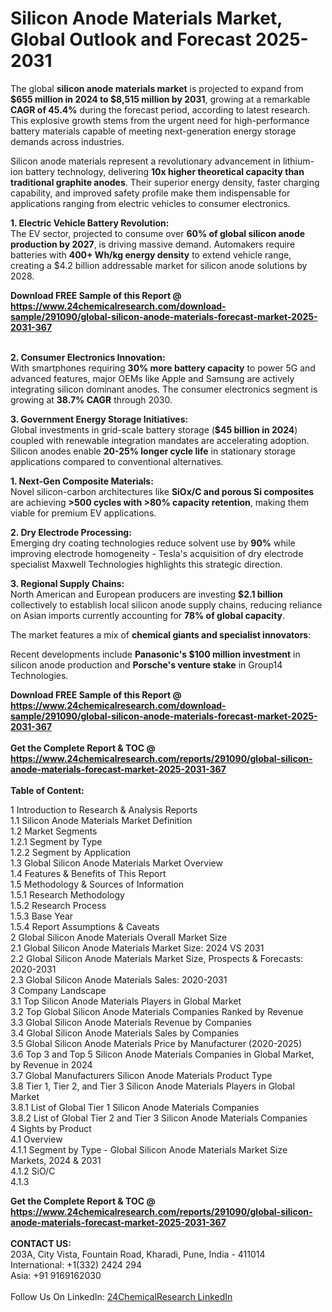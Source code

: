 <h1>Silicon Anode Materials Market, Global Outlook and Forecast 2025-2031</h1><p>The global <strong>silicon anode materials market</strong> is projected to expand from <strong>$655 million in 2024 to $8,515 million by 2031</strong>, growing at a remarkable <strong>CAGR of 45.4%</strong> during the forecast period, according to latest research. This explosive growth stems from the urgent need for high-performance battery materials capable of meeting next-generation energy storage demands across industries.</p><p>Silicon anode materials represent a revolutionary advancement in lithium-ion battery technology, delivering <strong>10x higher theoretical capacity than traditional graphite anodes</strong>. Their superior energy density, faster charging capability, and improved safety profile make them indispensable for applications ranging from electric vehicles to consumer electronics.</p><p><strong>1. Electric Vehicle Battery Revolution:</strong><br>
The EV sector, projected to consume over <strong>60% of global silicon anode production by 2027</strong>, is driving massive demand. Automakers require batteries with <strong>400+ Wh/kg energy density</strong> to extend vehicle range, creating a $4.2 billion addressable market for silicon anode solutions by 2028.</p><div><b>Download FREE Sample of this Report @ 
            <a href="https://www.24chemicalresearch.com/download-sample/291090/global-silicon-anode-materials-forecast-market-2025-2031-367">
            https://www.24chemicalresearch.com/download-sample/291090/global-silicon-anode-materials-forecast-market-2025-2031-367</a></b></div><br><p><strong>2. Consumer Electronics Innovation:</strong><br>
With smartphones requiring <strong>30% more battery capacity</strong> to power 5G and advanced features, major OEMs like Apple and Samsung are actively integrating silicon dominant anodes. The consumer electronics segment is growing at <strong>38.7% CAGR</strong> through 2030.</p><p><strong>3. Government Energy Storage Initiatives:</strong><br>
Global investments in grid-scale battery storage (<strong>$45 billion in 2024</strong>) coupled with renewable integration mandates are accelerating adoption. Silicon anodes enable <strong>20-25% longer cycle life</strong> in stationary storage applications compared to conventional alternatives.</p><p><strong>1. Next-Gen Composite Materials:</strong><br>
Novel silicon-carbon architectures like <strong>SiOx/C and porous Si composites</strong> are achieving <strong>&gt;500 cycles with &gt;80% capacity retention</strong>, making them viable for premium EV applications.</p><p><strong>2. Dry Electrode Processing:</strong><br>
Emerging dry coating technologies reduce solvent use by <strong>90%</strong> while improving electrode homogeneity - Tesla's acquisition of dry electrode specialist Maxwell Technologies highlights this strategic direction.</p><p><strong>3. Regional Supply Chains:</strong><br>
North American and European producers are investing <strong>$2.1 billion</strong> collectively to establish local silicon anode supply chains, reducing reliance on Asian imports currently accounting for <strong>78% of global capacity</strong>.</p><p>The market features a mix of <strong>chemical giants and specialist innovators</strong>:</p><p>Recent developments include <strong>Panasonic's $100 million investment</strong> in silicon anode production and <strong>Porsche's venture stake</strong> in Group14 Technologies.</p><div><b>Download FREE Sample of this Report @ 
            <a href="https://www.24chemicalresearch.com/download-sample/291090/global-silicon-anode-materials-forecast-market-2025-2031-367">
            https://www.24chemicalresearch.com/download-sample/291090/global-silicon-anode-materials-forecast-market-2025-2031-367</a></b></div><br><div><b>Get the Complete Report & TOC @ 
            <a href="https://www.24chemicalresearch.com/reports/291090/global-silicon-anode-materials-forecast-market-2025-2031-367">
            https://www.24chemicalresearch.com/reports/291090/global-silicon-anode-materials-forecast-market-2025-2031-367</a></b></div><br>
            <b>Table of Content:</b><p>1 Introduction to Research & Analysis Reports<br />
 1.1 Silicon Anode Materials Market Definition<br />
 1.2 Market Segments<br />
 1.2.1 Segment by Type<br />
 1.2.2 Segment by Application<br />
 1.3 Global Silicon Anode Materials Market Overview<br />
 1.4 Features & Benefits of This Report<br />
 1.5 Methodology & Sources of Information<br />
 1.5.1 Research Methodology<br />
 1.5.2 Research Process<br />
 1.5.3 Base Year<br />
 1.5.4 Report Assumptions & Caveats<br />
2 Global Silicon Anode Materials Overall Market Size<br />
 2.1 Global Silicon Anode Materials Market Size: 2024 VS 2031<br />
 2.2 Global Silicon Anode Materials Market Size, Prospects & Forecasts: 2020-2031<br />
 2.3 Global Silicon Anode Materials Sales: 2020-2031<br />
3 Company Landscape<br />
 3.1 Top Silicon Anode Materials Players in Global Market<br />
 3.2 Top Global Silicon Anode Materials Companies Ranked by Revenue<br />
 3.3 Global Silicon Anode Materials Revenue by Companies<br />
 3.4 Global Silicon Anode Materials Sales by Companies<br />
 3.5 Global Silicon Anode Materials Price by Manufacturer (2020-2025)<br />
 3.6 Top 3 and Top 5 Silicon Anode Materials Companies in Global Market, by Revenue in 2024<br />
 3.7 Global Manufacturers Silicon Anode Materials Product Type<br />
 3.8 Tier 1, Tier 2, and Tier 3 Silicon Anode Materials Players in Global Market<br />
 3.8.1 List of Global Tier 1 Silicon Anode Materials Companies<br />
 3.8.2 List of Global Tier 2 and Tier 3 Silicon Anode Materials Companies<br />
4 Sights by Product<br />
 4.1 Overview<br />
 4.1.1 Segment by Type - Global Silicon Anode Materials Market Size Markets, 2024 & 2031<br />
 4.1.2 SiO/C<br />
 4.1.3 </p><div><b>Get the Complete Report & TOC @ 
            <a href="https://www.24chemicalresearch.com/reports/291090/global-silicon-anode-materials-forecast-market-2025-2031-367">
            https://www.24chemicalresearch.com/reports/291090/global-silicon-anode-materials-forecast-market-2025-2031-367</a></b></div><br><b>CONTACT US:</b><br>
            203A, City Vista, Fountain Road, Kharadi, Pune, India - 411014<br>
            International: +1(332) 2424 294<br>
            Asia: +91 9169162030 <br><br>
            Follow Us On LinkedIn: <a href="https://www.linkedin.com/company/24chemicalresearch/">24ChemicalResearch LinkedIn</a>